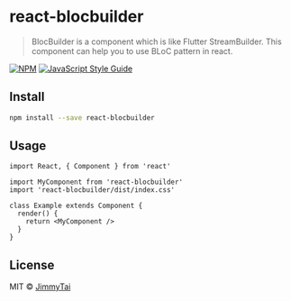 # react-blocbuilder

> BlocBuilder is a component which is like Flutter StreamBuilder. This component can help you to use BLoC pattern in react.

[![NPM](https://img.shields.io/npm/v/react-blocbuilder.svg)](https://www.npmjs.com/package/react-blocbuilder) [![JavaScript Style Guide](https://img.shields.io/badge/code_style-standard-brightgreen.svg)](https://standardjs.com)

## Install

```bash
npm install --save react-blocbuilder
```

## Usage

```tsx
import React, { Component } from 'react'

import MyComponent from 'react-blocbuilder'
import 'react-blocbuilder/dist/index.css'

class Example extends Component {
  render() {
    return <MyComponent />
  }
}
```

## License

MIT © [JimmyTai](https://github.com/JimmyTai)
